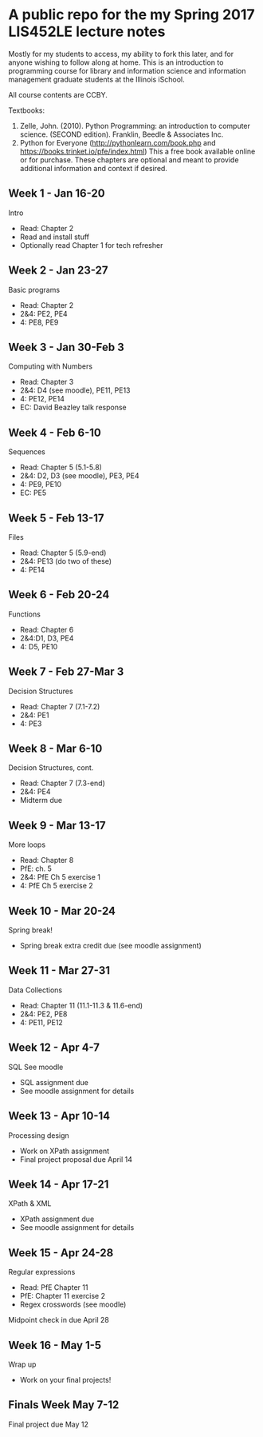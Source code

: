 # A public repo for the my Spring 2017 LIS452LE lecture notes

Mostly for my students to access, my ability to fork this later, and for anyone wishing to follow along at home.  This is an introduction to programming course for library and information science and information management graduate students at the Illinois iSchool.

All course contents are CCBY. 

Textbooks:

1.	Zelle, John. (2010). Python Programming: an introduction to computer science.  (SECOND edition).  Franklin, Beedle & Associates Inc.
2.	Python for Everyone (http://pythonlearn.com/book.php and https://books.trinket.io/pfe/index.html) This a free book available online or for purchase.  These chapters are optional and meant to provide additional information and context if desired.

## Week 1 - Jan 16-20

Intro

* Read: Chapter 2 
* Read and install stuff
* Optionally read Chapter 1 for tech refresher

## Week 2 - Jan 23-27

Basic programs
* Read: Chapter 2
* 2&4:  PE2, PE4
* 4: PE8, PE9

## Week 3 - Jan 30-Feb 3

Computing with Numbers
* Read: Chapter 3
* 2&4: D4 (see moodle), PE11, PE13
* 4: PE12, PE14 
* EC: David Beazley talk response

## Week 4 - Feb 6-10

Sequences
* Read: Chapter 5 (5.1-5.8)
* 2&4: D2, D3 (see moodle), PE3, PE4
* 4: PE9, PE10
* EC: PE5

## Week 5 - Feb 13-17

Files
* Read: Chapter 5 (5.9-end)
* 2&4: PE13 (do two of these)
* 4: PE14

## Week 6 - Feb 20-24	

Functions
* Read: Chapter 6
* 2&4:D1, D3, PE4
* 4: D5, PE10

## Week 7 - Feb 27-Mar 3	

Decision Structures
* Read: Chapter 7 (7.1-7.2)
* 2&4: PE1
* 4: PE3

## Week 8 - Mar 6-10	

Decision Structures, cont.
* Read: Chapter 7 (7.3-end)
* 2&4: PE4
* Midterm due

## Week 9 - Mar 13-17	

More loops
* Read: Chapter 8
* PfE: ch. 5
* 2&4: PfE Ch 5 exercise 1
* 4: PfE Ch 5 exercise 2

## Week 10 - Mar 20-24	

Spring break!
* Spring break extra credit due (see moodle assignment)

## Week 11 - Mar 27-31	

Data Collections
* Read: Chapter 11 (11.1-11.3 & 11.6-end)
* 2&4:  PE2, PE8
* 4: PE11, PE12

## Week 12 - Apr 4-7	

SQL	See moodle
* SQL assignment due
* See moodle assignment for details

## Week 13 - Apr 10-14	

Processing design
* Work on XPath assignment 
* Final project proposal due April 14

## Week 14 - Apr 17-21	

XPath & XML
* XPath assignment due
* See moodle assignment for details

## Week 15 - Apr 24-28	

Regular expressions
* Read: PfE Chapter 11	
* PfE: Chapter 11 exercise 2
* Regex crosswords (see moodle)

Midpoint check in due April 28

## Week 16 - May 1-5	

Wrap up	
* Work on your final projects!

## Finals Week	May 7-12

Final project due May 12
